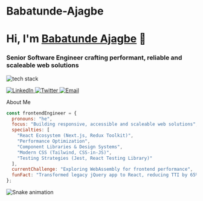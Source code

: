 # Babatunde-Ajagbe

<h1 align="left">Hi, I'm <a href="[Your Portfolio URL]" target="_blank">Babatunde Ajagbe</a> 👋</h1>
<h3 align="left">Senior Software Engineer crafting performant, reliable and scaleable web solutions</h3>

<!-- Tech Stack Badges using skillicons.dev -->
<p align="left">
  <img src="https://skillicons.dev/icons?i=html,css,js,ts,react,nextjs,tailwind,git" alt="tech stack" />
</p>


<p align="left"> 
<a href="www.linkedin.com/in/babatunde-ajagbe"> 
<img src="https://img.shields.io/badge/LinkedIn-0A66C2?logo=linkedin&logoColor=white" alt="LinkedIn"> </a> 
<a href="https://twitter.com/yourhandle"> 
<img src="https://img.shields.io/badge/Twitter-1DA1F2?logo=twitter&logoColor=white" alt="Twitter"> </a> 
<a href="mailto:you@email.com"> 
<img src="https://img.shields.io/badge/Email-D14836?logo=gmail&logoColor=white" alt="Email"> </a>
</p>

 About Me
```javascript
const frontendEngineer = {
  pronouns: "he",
  focus: "Building responsive, accessible and scaleable web solutions",
  specialties: [
    "React Ecosystem (Next.js, Redux Toolkit)",
    "Performance Optimization",
    "Component Libraries & Design Systems",
    "Modern CSS (Tailwind, CSS-in-JS)",
    "Testing Strategies (Jest, React Testing Library)"
  ],
  currentChallenge: "Exploring WebAssembly for frontend performance",
  funFact: "Transformed legacy jQuery app to React, reducing TTI by 65%"
};
```
![Snake animation](https://github.com/thepiyushmalhotra/thepiyushmalhotra/blob/output/github-contribution-grid-snake.svg)

